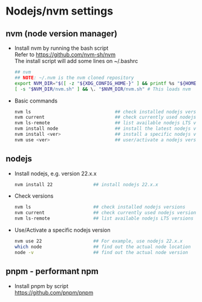 # Nodejs/nvm settings

## nvm (node version manager)
- Install nvm by running the bash script  
  Refer to https://github.com/nvm-sh/nvm  
  The install script will add some lines on ~/.bashrc
  ```bash
  ## nvm
  ## NOTE: ~/.nvm is the nvm cloned repository
  export NVM_DIR="$([ -z "${XDG_CONFIG_HOME-}" ] && printf %s "${HOME}/.nvm" || printf %s "${XDG_CONFIG_HOME}/nvm")"
  [ -s "$NVM_DIR/nvm.sh" ] && \. "$NVM_DIR/nvm.sh" # This loads nvm  
  ```
- Basic commands
  ```bash
  nvm ls                               ## check installed nodejs versions
  nvm current                          ## check currently used nodejs version
  nvm ls-remote                        ## list available nodejs LTS versions for install
  nvm install node                     ## install the latest nodejs version (prefer to to install a selected version)
  nvm install <ver>                    ## install a specific nodejs version, e.g. nvm install 22
  nvm use <ver>                        ## user/activate a nodejs version, e.g. nvm use 22
  ```
## nodejs
- Install nodejs, e.g. version 22.x.x
  ```bash
  nvm install 22               ## install nodejs 22.x.x
  ```
- Check versions
  ```bash
  nvm ls                       ## check installed nodejs versions
  nvm current                  ## check currently used nodejs version
  nvm ls-remote                ## list available nodejs LTS versions for install
  ```
- Use/Activate a specific nodejs version  
  ```bash
  nvm use 22                   ## For example, use nodejs 22.x.x 
  which node                   ## find out the actual node location
  node -v                      ## find out the actual node version
  ```

## pnpm - performant npm
- Install pnpm by script  
  https://github.com/pnpm/pnpm
